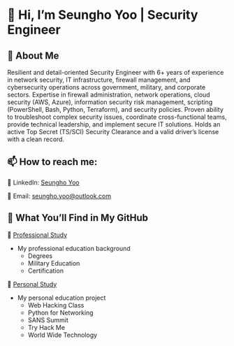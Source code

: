 # 👋 Hi, I’m Seungho Yoo | Security Engineer

## 🚀 About Me

Resilient and detail-oriented Security Engineer with 6+ years of experience in network security, IT infrastructure, firewall management, and cybersecurity operations across government, military, and corporate sectors. Expertise in firewall administration, network operations, cloud security (AWS, Azure), information security risk management, scripting (PowerShell, Bash, Python, Terraform), and security policies. Proven ability to troubleshoot complex security issues, coordinate cross-functional teams, provide technical leadership, and implement secure IT solutions. Holds an active Top Secret (TS/SCI) Security Clearance and a valid driver’s license with a clean record.

## 📫 How to reach me:

🔗 LinkedIn: [Seungho Yoo](https://www.linkedin.com/in/suho0yoo/)

📧 Email: seungho.yoo@outlook.com

## 📌 What You’ll Find in My GitHub

🔹 [Professional Study](https://github.com/SEUNGHO-Y00/ProfessionalStudy)
* My professional education background
  - Degrees
  - Military Education
  - Certification

🔹 [Personal Study](https://github.com/SEUNGHO-Y00/PersonalStudy)
* My personal education project
  - Web Hacking Class
  - Python for Networking
  - SANS Summit
  - Try Hack Me
  - World Wide Technology
